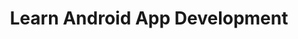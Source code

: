 ---
layout: test-layout
css-id: android-course
title: Learn Android App Development
header-img: img/android.jpg
headline: Stand out of the crowd by gaining real world experience
sub-headline: Provide kids with new tools and knowledge to boost their creativity and satisfy their curiosity
reasons:
- Learning to code develops logical thinking and problem solving capabilities
- 6 Month long course to help kids learn computer programming
- Project based learning - Kids build an app and game every month 
- Frequent reports on their progress and strong areas
- Taught by IIT Bombay graduates, in a fun environment
- Batch of only 5 - 8 kids for better learning
icons:
- fa-code
- fa-calendar
- fa-leanpub 
- fa-line-chart
- fa-graduation-cap
- fa-users
primary-color: #E900DB
---